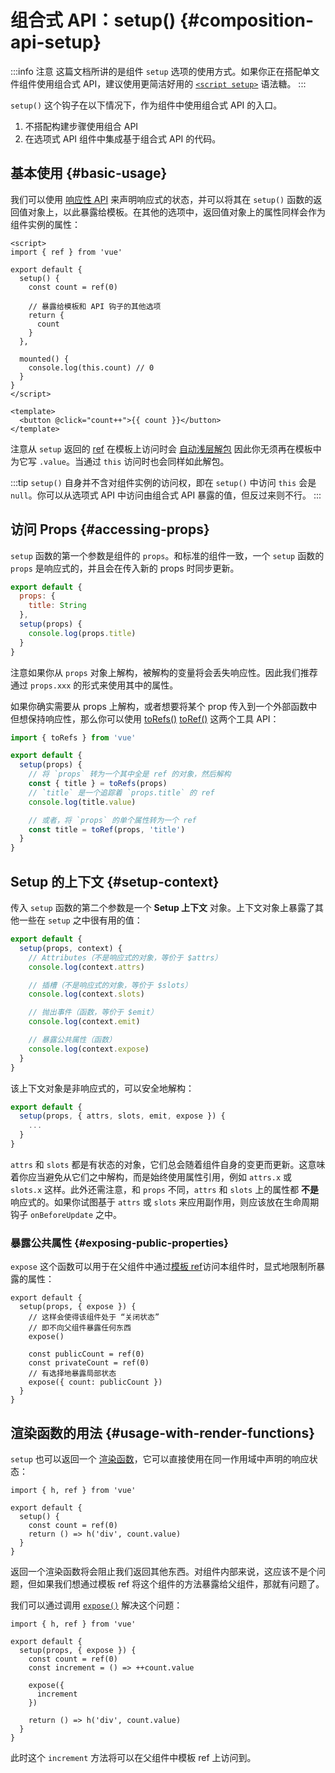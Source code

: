 # 组合式 API：setup()  {#composition-api-setup}

:::info 注意
这篇文档所讲的是组件 `setup` 选项的使用方式。如果你正在搭配单文件组件使用组合式 API，建议使用更简洁好用的 [`<script setup>`](/api/sfc-script-setup.html) 语法糖。
:::

`setup()` 这个钩子在以下情况下，作为组件中使用组合式 API 的入口。

1. 不搭配构建步骤使用组合 API
2. 在选项式 API 组件中集成基于组合式 API 的代码。

## 基本使用 {#basic-usage}

我们可以使用 [响应性 API](./reactivity-core.html) 来声明响应式的状态，并可以将其在 `setup()` 函数的返回值对象上，以此暴露给模板。在其他的选项中，返回值对象上的属性同样会作为组件实例的属性：<!-- 译者备注：（原文问题）这里是否使用选项和是否在组件实例上可用并没有因果关系，因此对 if 从句作了意译 -->

```vue
<script>
import { ref } from 'vue'

export default {
  setup() {
    const count = ref(0)

    // 暴露给模板和 API 钩子的其他选项
    return {
      count
    }
  },

  mounted() {
    console.log(this.count) // 0
  }
}
</script>

<template>
  <button @click="count++">{{ count }}</button>
</template>
```

注意从 `setup` 返回的 [ref](/api/reactivity-core.html#ref) 在模板上访问时会 [自动浅层解包](/guide/essentials/reactivity-fundamentals.html#ref-unwrapping-in-templates) 因此你无须再在模板中为它写 `.value`。当通过 `this` 访问时也会同样如此解包。

:::tip
`setup()` 自身并不含对组件实例的访问权，即在 `setup()` 中访问 `this` 会是 `null`。你可以从选项式 API 中访问由组合式 API 暴露的值，但反过来则不行。
:::

## 访问 Props  {#accessing-props}

`setup` 函数的第一个参数是组件的 `props`。和标准的组件一致，一个 `setup` 函数的 `props` 是响应式的，并且会在传入新的 props 时同步更新。

```js
export default {
  props: {
    title: String
  },
  setup(props) {
    console.log(props.title)
  }
}
```

注意如果你从 `props` 对象上解构，被解构的变量将会丢失响应性。因此我们推荐通过 `props.xxx` 的形式来使用其中的属性。

如果你确实需要从 props 上解构，或者想要将某个 prop 传入到一个外部函数中但想保持响应性，那么你可以使用 [toRefs()](./reactivity-utilities.html#torefs) [toRef()](/api/reactivity-utilities.html#toref) 这两个工具 API：

```js
import { toRefs } from 'vue'

export default {
  setup(props) {
    // 将 `props` 转为一个其中全是 ref 的对象，然后解构
    const { title } = toRefs(props)
    // `title` 是一个追踪着 `props.title` 的 ref
    console.log(title.value)

    // 或者，将 `props` 的单个属性转为一个 ref
    const title = toRef(props, 'title')
  }
}
```

## Setup 的上下文 {#setup-context}

传入 `setup` 函数的第二个参数是一个 **Setup 上下文** 对象。上下文对象上暴露了其他一些在 `setup` 之中很有用的值：

```js
export default {
  setup(props, context) {
    // Attributes（不是响应式的对象，等价于 $attrs）
    console.log(context.attrs)

    // 插槽（不是响应式的对象，等价于 $slots）
    console.log(context.slots)

    // 抛出事件（函数，等价于 $emit）
    console.log(context.emit)

    // 暴露公共属性（函数）
    console.log(context.expose)
  }
}
```

该上下文对象是非响应式的，可以安全地解构：

```js
export default {
  setup(props, { attrs, slots, emit, expose }) {
    ...
  }
}
```

`attrs` 和 `slots` 都是有状态的对象，它们总会随着组件自身的变更而更新。这意味着你应当避免从它们之中解构，而是始终使用属性引用，例如 `attrs.x` 或 `slots.x` 这样。此外还需注意，和 `props` 不同，`attrs` 和 `slots` 上的属性都 **不是** 响应式的。如果你试图基于 `attrs` 或 `slots` 来应用副作用，则应该放在生命周期钩子 `onBeforeUpdate` 之中。

### 暴露公共属性 {#exposing-public-properties}

`expose` 这个函数可以用于在父组件中通过[模板 ref](/guide/essentials/template-refs.html#ref-on-component)访问本组件时，显式地限制所暴露的属性：

```js{5,10}
export default {
  setup(props, { expose }) {
    // 这样会使得该组件处于 “关闭状态”
    // 即不向父组件暴露任何东西
    expose()

    const publicCount = ref(0)
    const privateCount = ref(0)
    // 有选择地暴露局部状态
    expose({ count: publicCount })
  }
}
```

## 渲染函数的用法 {#usage-with-render-functions}

`setup` 也可以返回一个 [渲染函数](/guide/extras/render-function.html)，它可以直接使用在同一作用域中声明的响应状态：

```js{6}
import { h, ref } from 'vue'

export default {
  setup() {
    const count = ref(0)
    return () => h('div', count.value)
  }
}
```

返回一个渲染函数将会阻止我们返回其他东西。对组件内部来说，这应该不是个问题，但如果我们想通过模板 ref 将这个组件的方法暴露给父组件，那就有问题了。

我们可以通过调用 [`expose()`](#exposing-public-properties) 解决这个问题：

```js{8-10}
import { h, ref } from 'vue'

export default {
  setup(props, { expose }) {
    const count = ref(0)
    const increment = () => ++count.value

    expose({
      increment
    })

    return () => h('div', count.value)
  }
}
```

此时这个 `increment` 方法将可以在父组件中模板 ref 上访问到。
